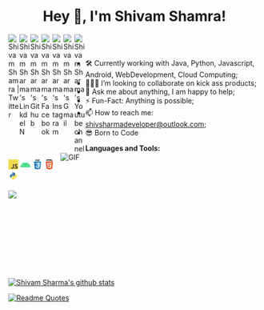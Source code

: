 <html lang="en">
  <head>
    <meta charset="utf-8">
    <meta name="viewport" content="width=device-width, initial-scale=1, shrink-to-fit=no">

   
  </head>
  <body>
  <center><h1>Hey 👋, I'm Shivam Shamra!</h1></center>
  
  <a href="https://twitter.com/ShivamSharmaDev" rel="nofollow">
  <img align="left" alt="Shivam Shamra | Twitter" width="22px" src="https://camo.githubusercontent.com/eacc870029bca30353239d9d629076ba4c18de75/68747470733a2f2f63646e2e6a7364656c6976722e6e65742f6e706d2f73696d706c652d69636f6e734076332f69636f6e732f747769747465722e737667" data-canonical-src="https://cdn.jsdelivr.net/npm/simple-icons@v3/icons/twitter.svg" style="max-width:100%;">
</a>
<a href="https://linkedin.com/in/shivam-sharma-823b801b4" rel="nofollow">
  <img align="left" alt="Shivam Sharma's LinkdeIN" width="22px" src="https://camo.githubusercontent.com/b65faae8871ebbdb99790f2644ea7f3c89800b0c/68747470733a2f2f63646e2e6a7364656c6976722e6e65742f6e706d2f73696d706c652d69636f6e734076332f69636f6e732f6c696e6b6564696e2e737667" data-canonical-src="https://cdn.jsdelivr.net/npm/simple-icons@v3/icons/linkedin.svg" style="max-width:100%;">
</a>

<a href="https://github.com/ShivamSharmaDeveloper">
<img align="left" alt="Shivam Sharma's Github" width="22" src="https://cdn.jsdelivr.net/npm/simple-icons@v3/icons/github.svg" />
</a>

<a href="https://www.facebook.com/profile.php?id=100008167218261">
<img align="left" alt="Shivam Sharma's Facebook" width="22" src="https://cdn.jsdelivr.net/npm/simple-icons@v3/icons/facebook.svg">
</a>

<a href="https://www.instagram.com/_swagy.dude/">
<img align="left" alt="Shivam Sharma's Instagram" width="22" src="https://cdn.jsdelivr.net/npm/simple-icons@v3/icons/instagram.svg">
</a>

<a href="shivsharma7821@gmail.com">
<img align="left" alt="Shivam Sharma's Gmail" width="22" src="https://cdn.jsdelivr.net/npm/simple-icons@v3/icons/gmail.svg">
</a>

<a href="https://www.youtube.com/channel/UCRY6l4-atqPLS83DZXgQvYA">
<img align="left" alt="Shivam Sharma's Youtube channel" width="22" src="https://cdn.jsdelivr.net/npm/simple-icons@v3/icons/youtube.svg">
</a>

<br>
<br>

<a target="_blank" rel="noopener noreferrer" href="https://media.giphy.com/media/f3iwJFOVOwuy7K6FFw/giphy.gif"><img align="right" height="250" width="400" alt="GIF" src="https://media.giphy.com/media/f3iwJFOVOwuy7K6FFw/giphy.gif" data-canonical-src="https://media.giphy.com/media/f3iwJFOVOwuy7K6FFw/giphy.gif" style="max-width:100%;"></a>

<ul>
<li><g-emoji class="g-emoji" alias="hammer_and_wrench" fallback-src="https://github.githubassets.com/images/icons/emoji/unicode/1f6e0.png">🛠</g-emoji> Currently working with Java, Python, Javascript, Android, WebDevelopment, Cloud Computing;</li>
<li>👨🏻&zwj;💻 I’m looking to collaborate on kick ass products;</li>
<li><g-emoji class="g-emoji" alias="speech_balloon" fallback-src="https://github.githubassets.com/images/icons/emoji/unicode/1f4ac.png">💬</g-emoji> Ask me about anything, I am happy to help;</li>
<li><g-emoji class="g-emoji" alias="zap" fallback-src="https://github.githubassets.com/images/icons/emoji/unicode/26a1.png">⚡️</g-emoji> Fun-Fact: Anything is possible;</li>
<li><g-emoji class="g-emoji" alias="mailbox" fallback-src="https://github.githubassets.com/images/icons/emoji/unicode/1f4eb.png">📫</g-emoji> How to reach me: <a href="mailto:shivsharmadevloper@outlook.com">shivsharmadeveloper@outlook.com</a>;</li>
<li><g-emoji>😎</g-emoji> Born to Code
</ul>


**Languages and Tools:**  

<code><img height="20" src="https://raw.githubusercontent.com/github/explore/80688e429a7d4ef2fca1e82350fe8e3517d3494d/topics/javascript/javascript.png"></code>
<code><img height="20" src="https://raw.githubusercontent.com/github/explore/80688e429a7d4ef2fca1e82350fe8e3517d3494d/topics/android/android.png"></code>
<code><img height="20" src="https://raw.githubusercontent.com/github/explore/80688e429a7d4ef2fca1e82350fe8e3517d3494d/topics/css/css.png"></code>
<code><img height="20" src="https://raw.githubusercontent.com/github/explore/5c058a388828bb5fde0bcafd4bc867b5bb3f26f3/topics/html/html.png"></code>
<code><img height="20" src="https://raw.githubusercontent.com/github/explore/80688e429a7d4ef2fca1e82350fe8e3517d3494d/topics/python/python.png"></code>    

<a><img align="center" src="https://github-readme-stats.vercel.app/api/top-langs/?username=ShivamSharmaDeveloper&layout=compact&theme=radical" />
</a>

[![Shivam Sharma's github stats](https://github-readme-stats.vercel.app/api?username=ShivamSharmaDeveloper&show_icons=true&theme=radical)](https://github.com/ShivamSharmaDeveloper/ShivamSharmaDeveloper)

[![Readme Quotes](https://quotes-github-readme.vercel.app/api?type=horizontal&theme=dark)](https://github.com/piyushsuthar/github-readme-quotes)


  </body>
</html>
